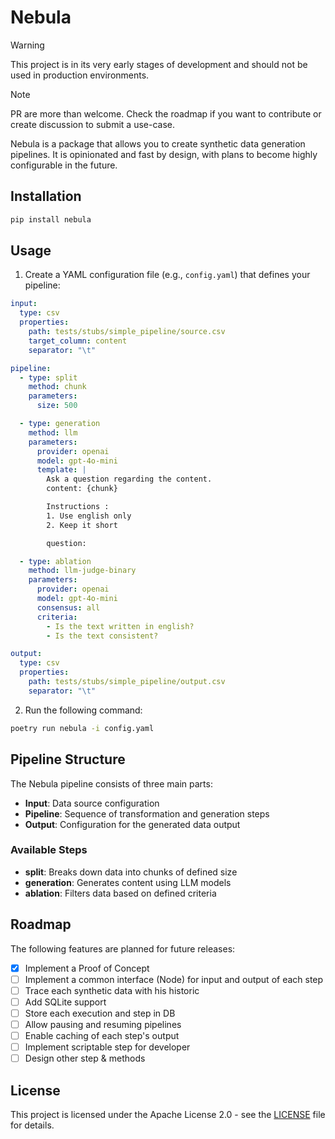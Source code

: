 # Nebula

> [!WARNING]
> This project is in its very early stages of development and should not be used in production environments.

> [!NOTE]
> PR are more than welcome. Check the roadmap if you want to contribute or create discussion to submit a use-case.

Nebula is a package that allows you to create synthetic data generation pipelines. 
It is opinionated and fast by design, with plans to become highly configurable in the future.


## Installation

```bash
pip install nebula
```

## Usage

1. Create a YAML configuration file (e.g., `config.yaml`) that defines your pipeline:

```yaml
input:
  type: csv
  properties:
    path: tests/stubs/simple_pipeline/source.csv
    target_column: content
    separator: "\t"

pipeline:
  - type: split
    method: chunk
    parameters:
      size: 500

  - type: generation
    method: llm
    parameters:
      provider: openai
      model: gpt-4o-mini
      template: |
        Ask a question regarding the content.
        content: {chunk}

        Instructions :
        1. Use english only
        2. Keep it short

        question:

  - type: ablation
    method: llm-judge-binary
    parameters:
      provider: openai
      model: gpt-4o-mini
      consensus: all
      criteria:
        - Is the text written in english?
        - Is the text consistent?

output:
  type: csv
  properties:
    path: tests/stubs/simple_pipeline/output.csv
    separator: "\t"
```

2. Run the following command:

```bash
poetry run nebula -i config.yaml
```

## Pipeline Structure

The Nebula pipeline consists of three main parts:

- **Input**: Data source configuration
- **Pipeline**: Sequence of transformation and generation steps
- **Output**: Configuration for the generated data output

### Available Steps

- **split**: Breaks down data into chunks of defined size
- **generation**: Generates content using LLM models
- **ablation**: Filters data based on defined criteria

## Roadmap

The following features are planned for future releases:

- [x] Implement a Proof of Concept
- [ ] Implement a common interface (Node) for input and output of each step
- [ ] Trace each synthetic data with his historic
- [ ] Add SQLite support
- [ ] Store each execution and step in DB
- [ ] Allow pausing and resuming pipelines
- [ ] Enable caching of each step's output
- [ ] Implement scriptable step for developer
- [ ] Design other step & methods

## License

This project is licensed under the Apache License 2.0 - see the [LICENSE](LICENSE) file for details.